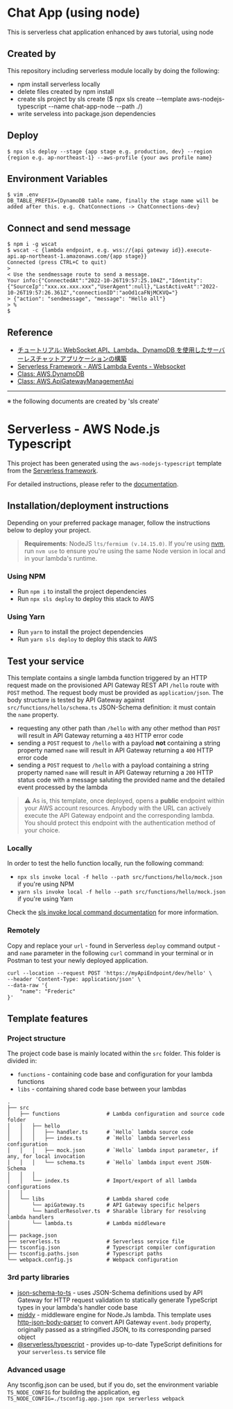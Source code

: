 # Chat App (using node)

This is serverless chat application enhanced by aws tutorial, using node

## Created by

This repository including serverless module locally by doing the following:

- npm install serverless locally
- delete files created by npm install
- create sls project by sls create ($ npx sls create --template aws-nodejs-typescript --name chat-app-node --path ./)
- write serveless into package.json dependencies

## Deploy

```
$ npx sls deploy --stage {app stage e.g. production, dev} --region {region e.g. ap-northeast-1} --aws-profile {your aws profile name}
```

## Environment Variables

```
$ vim .env
DB_TABLE_PREFIX={DynamoDB table name, finally the stage name will be added after this. e.g. ChatConnections -> ChatConnections-dev}
```

## Connect and send message

```
$ npm i -g wscat
$ wscat -c {lambda endpoint, e.g. wss://{api gateway id}}.execute-api.ap-northeast-1.amazonaws.com/{app stage}}
Connected (press CTRL+C to quit)
>
< Use the sendmessage route to send a message.
Your info:{"ConnectedAt":"2022-10-26T19:57:25.104Z","Identity":{"SourceIp":"xxx.xx.xxx.xxx","UserAgent":null},"LastActiveAt":"2022-10-26T19:57:26.361Z","connectionID":"aoOd1caFNjMCKVQ="}
> {"action": "sendmessage", "message": "Hello all"}
> %
$
```

## Reference

- [チュートリアル: WebSocket API、Lambda、DynamoDB を使用したサーバーレスチャットアプリケーションの構築](https://docs.aws.amazon.com/ja_jp/apigateway/latest/developerguide/websocket-api-chat-app.html)
- [Serverless Framework - AWS Lambda Events - Websocket](https://www.serverless.com/framework/docs/providers/aws/events/websocket)
- [Class: AWS.DynamoDB](https://docs.aws.amazon.com/AWSJavaScriptSDK/latest/AWS/DynamoDB.html)
- [Class: AWS.ApiGatewayManagementApi](https://docs.aws.amazon.com/AWSJavaScriptSDK/latest/AWS/ApiGatewayManagementApi.html)

---

※ the following documents are created by 'sls create'

# Serverless - AWS Node.js Typescript

This project has been generated using the `aws-nodejs-typescript` template from the [Serverless framework](https://www.serverless.com/).

For detailed instructions, please refer to the [documentation](https://www.serverless.com/framework/docs/providers/aws/).

## Installation/deployment instructions

Depending on your preferred package manager, follow the instructions below to deploy your project.

> **Requirements**: NodeJS `lts/fermium (v.14.15.0)`. If you're using [nvm](https://github.com/nvm-sh/nvm), run `nvm use` to ensure you're using the same Node version in local and in your lambda's runtime.

### Using NPM

- Run `npm i` to install the project dependencies
- Run `npx sls deploy` to deploy this stack to AWS

### Using Yarn

- Run `yarn` to install the project dependencies
- Run `yarn sls deploy` to deploy this stack to AWS

## Test your service

This template contains a single lambda function triggered by an HTTP request made on the provisioned API Gateway REST API `/hello` route with `POST` method. The request body must be provided as `application/json`. The body structure is tested by API Gateway against `src/functions/hello/schema.ts` JSON-Schema definition: it must contain the `name` property.

- requesting any other path than `/hello` with any other method than `POST` will result in API Gateway returning a `403` HTTP error code
- sending a `POST` request to `/hello` with a payload **not** containing a string property named `name` will result in API Gateway returning a `400` HTTP error code
- sending a `POST` request to `/hello` with a payload containing a string property named `name` will result in API Gateway returning a `200` HTTP status code with a message saluting the provided name and the detailed event processed by the lambda

> :warning: As is, this template, once deployed, opens a **public** endpoint within your AWS account resources. Anybody with the URL can actively execute the API Gateway endpoint and the corresponding lambda. You should protect this endpoint with the authentication method of your choice.

### Locally

In order to test the hello function locally, run the following command:

- `npx sls invoke local -f hello --path src/functions/hello/mock.json` if you're using NPM
- `yarn sls invoke local -f hello --path src/functions/hello/mock.json` if you're using Yarn

Check the [sls invoke local command documentation](https://www.serverless.com/framework/docs/providers/aws/cli-reference/invoke-local/) for more information.

### Remotely

Copy and replace your `url` - found in Serverless `deploy` command output - and `name` parameter in the following `curl` command in your terminal or in Postman to test your newly deployed application.

```
curl --location --request POST 'https://myApiEndpoint/dev/hello' \
--header 'Content-Type: application/json' \
--data-raw '{
    "name": "Frederic"
}'
```

## Template features

### Project structure

The project code base is mainly located within the `src` folder. This folder is divided in:

- `functions` - containing code base and configuration for your lambda functions
- `libs` - containing shared code base between your lambdas

```
.
├── src
│   ├── functions               # Lambda configuration and source code folder
│   │   ├── hello
│   │   │   ├── handler.ts      # `Hello` lambda source code
│   │   │   ├── index.ts        # `Hello` lambda Serverless configuration
│   │   │   ├── mock.json       # `Hello` lambda input parameter, if any, for local invocation
│   │   │   └── schema.ts       # `Hello` lambda input event JSON-Schema
│   │   │
│   │   └── index.ts            # Import/export of all lambda configurations
│   │
│   └── libs                    # Lambda shared code
│       └── apiGateway.ts       # API Gateway specific helpers
│       └── handlerResolver.ts  # Sharable library for resolving lambda handlers
│       └── lambda.ts           # Lambda middleware
│
├── package.json
├── serverless.ts               # Serverless service file
├── tsconfig.json               # Typescript compiler configuration
├── tsconfig.paths.json         # Typescript paths
└── webpack.config.js           # Webpack configuration
```

### 3rd party libraries

- [json-schema-to-ts](https://github.com/ThomasAribart/json-schema-to-ts) - uses JSON-Schema definitions used by API Gateway for HTTP request validation to statically generate TypeScript types in your lambda's handler code base
- [middy](https://github.com/middyjs/middy) - middleware engine for Node.Js lambda. This template uses [http-json-body-parser](https://github.com/middyjs/middy/tree/master/packages/http-json-body-parser) to convert API Gateway `event.body` property, originally passed as a stringified JSON, to its corresponding parsed object
- [@serverless/typescript](https://github.com/serverless/typescript) - provides up-to-date TypeScript definitions for your `serverless.ts` service file

### Advanced usage

Any tsconfig.json can be used, but if you do, set the environment variable `TS_NODE_CONFIG` for building the application, eg `TS_NODE_CONFIG=./tsconfig.app.json npx serverless webpack`
